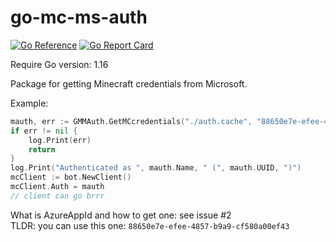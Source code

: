 # go-mc-ms-auth

[![Go Reference](https://pkg.go.dev/badge/github.com/maxsupermanhd/go-mc-ms-auth.svg)](https://pkg.go.dev/github.com/maxsupermanhd/go-mc-ms-auth)
[![Go Report Card](https://goreportcard.com/badge/github.com/maxsupermanhd/go-mc-ms-auth)](https://goreportcard.com/report/github.com/maxsupermanhd/go-mc-ms-auth)

Require Go version: 1.16

Package for getting Minecraft credentials from Microsoft.

Example:

```go
mauth, err := GMMAuth.GetMCcredentials("./auth.cache", "88650e7e-efee-4857-b9a9-cf580a00ef43")
if err != nil {
    log.Print(err)
    return
}
log.Print("Authenticated as ", mauth.Name, " (", mauth.UUID, ")")
mcClient := bot.NewClient()
mcClient.Auth = mauth
// client can go brrr
```

What is AzureAppId and how to get one: see issue #2\
TLDR: you can use this one: `88650e7e-efee-4857-b9a9-cf580a00ef43`

